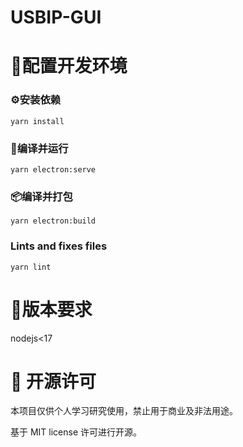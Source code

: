 # USBIP-GUI


# 🔧配置开发环境
### ⚙️安装依赖

```
yarn install
```

### 🚗编译并运行

```
yarn electron:serve
```

### 📦️编译并打包

```
yarn electron:build
```

### Lints and fixes files

```
yarn lint
```
# 🦎版本要求

nodejs<17

# 📜 开源许可
本项目仅供个人学习研究使用，禁止用于商业及非法用途。

基于 MIT license 许可进行开源。